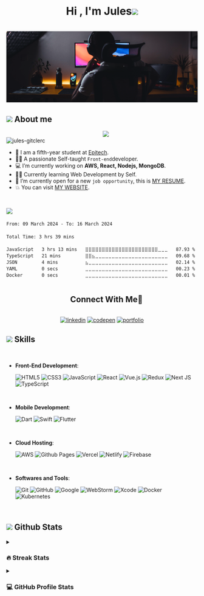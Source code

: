 <h1 align="center"><b>Hi , I'm Jules</b><img src="https://media.giphy.com/media/hvRJCLFzcasrR4ia7z/giphy.gif" width="35"></h1>
<br>
<!--  -->
<img src="https://github.com/Jules-gitclerc/Jules-gitclerc/blob/main/banner_edit.png" />
<br>

## <picture><img src = "https://github.com/7oSkaaa/7oSkaaa/blob/main/Images/about_me.gif?raw=true" width = 50px></picture> About me

<picture> <img align="right" src="https://github.com/7oSkaaa/7oSkaaa/blob/main/Images/Right_Side.gif?raw=true" width = 250px></picture>

<br>
<img src="https://komarev.com/ghpvc/?username=jules-gitclerc&label=Profile%20views&color=0047AB&style=plastic?" alt="jules-gitclerc" height=25px, width=160px/> 
<br>

- :school: I am a fifth-year student at [Epitech](https://www.epitech.eu).
- :technologist: A passionate Self-taught `Front-end`developer.
- :computer: I’m currently working on **AWS, React, Nodejs, MongoDB**.
- :student: Currently learning Web Development by Self.
- :thinking: I’m currently open for a new `job opportunity`, this is [MY RESUME](https://jules-gitclerc.github.io/Jules_Clerc_resume.pdf).
- :boom: You can visit [MY WEBSITE](https://jules-gitclerc.github.io/MyPortfolio/).
<br>

  <img src="https://user-images.githubusercontent.com/73097560/115834477-dbab4500-a447-11eb-908a-139a6edaec5c.gif"><br>
  
<!--START_SECTION:waka-->

```txt
From: 09 March 2024 - To: 16 March 2024

Total Time: 3 hrs 39 mins

JavaScript   3 hrs 13 mins   ⣿⣿⣿⣿⣿⣿⣿⣿⣿⣿⣿⣿⣿⣿⣿⣿⣿⣿⣿⣿⣿⣿⣀⣀⣀   87.93 %
TypeScript   21 mins         ⣿⣿⣦⣀⣀⣀⣀⣀⣀⣀⣀⣀⣀⣀⣀⣀⣀⣀⣀⣀⣀⣀⣀⣀⣀   09.68 %
JSON         4 mins          ⣦⣀⣀⣀⣀⣀⣀⣀⣀⣀⣀⣀⣀⣀⣀⣀⣀⣀⣀⣀⣀⣀⣀⣀⣀   02.14 %
YAML         0 secs          ⣀⣀⣀⣀⣀⣀⣀⣀⣀⣀⣀⣀⣀⣀⣀⣀⣀⣀⣀⣀⣀⣀⣀⣀⣀   00.23 %
Docker       0 secs          ⣀⣀⣀⣀⣀⣀⣀⣀⣀⣀⣀⣀⣀⣀⣀⣀⣀⣀⣀⣀⣀⣀⣀⣀⣀   00.01 %
```

<!--END_SECTION:waka-->
  
<div id="user-content-toc">
  <ul align="center">
    <summary><h2 style="display: inline-block">Connect With Me🤝</h2></summary>
  </ul>
</div>

<p align="center">
	<a href="https://www.linkedin.com/in/jules-clerc/" target="blank"><img align="center"
        src="https://img.shields.io/badge/linkedin-%230077B5.svg?style=for-the-badge&logo=linkedin&logoColor=white"
        alt="linkedin" height="30"/></a>
	<a href="https://codepen.io/Surfy971" target="blank"><img align="center"src="https://img.shields.io/badge/Codepen-000000?style=for-the-badge&logo=codepen&logoColor=white" alt="codepen" height="30" alt="codepen"/></a>
	<a href="https://jules-gitclerc.github.io/MyPortfolio/" target="blank"><img align="center" src="https://img.shields.io/badge/Portfolio-%23000000.svg?style=for-the-badge&logo=firefox&logoColor=#FF7139" height="30" alt="portfolio"/></a>
</p>

<!--  -->

## <img src="https://media2.giphy.com/media/QssGEmpkyEOhBCb7e1/giphy.gif?cid=ecf05e47a0n3gi1bfqntqmob8g9aid1oyj2wr3ds3mg700bl&rid=giphy.gif" width ="25"><b> Skills</b>

<br> 

<p align="center">
	
  - **Front-End Development**:

	![HTML5](https://img.shields.io/badge/HTML5%20-%23E34F26.svg?style=for-the-badge&logo=html5&logoColor=white)
   	![CSS3](https://img.shields.io/badge/CSS%20-%231572B6.svg?style=for-the-badge&logo=css3&logoColor=white)
   	![JavaScript](https://img.shields.io/badge/JavaScript%20-%23F7DF1E.svg?style=for-the-badge&logo=javascript&logoColor=black)
	![React](https://img.shields.io/badge/react-%2320232a.svg?style=for-the-badge&logo=react&logoColor=%2361DAFB)
	![Vue.js](https://img.shields.io/badge/vuejs-%2335495e.svg?style=for-the-badge&logo=vuedotjs&logoColor=%234FC08D)
	![Redux](https://img.shields.io/badge/redux-%23593d88.svg?style=for-the-badge&logo=redux&logoColor=white)
	![Next JS](https://img.shields.io/badge/Next-black?style=for-the-badge&logo=next.js&logoColor=white)
	![TypeScript](https://img.shields.io/badge/typescript-%23007ACC.svg?style=for-the-badge&logo=typescript&logoColor=white)

<br>   
    
- **Mobile Development**:

  	![Dart](https://img.shields.io/badge/dart-%230175C2.svg?style=for-the-badge&logo=dart&logoColor=white)
  	![Swift](https://img.shields.io/badge/swift-F54A2A?style=for-the-badge&logo=swift&logoColor=white)
	![Flutter](https://img.shields.io/badge/Flutter-%2302569B.svg?style=for-the-badge&logo=Flutter&logoColor=white)

<br>

- **Cloud Hosting**:

	![AWS](https://img.shields.io/badge/AWS-%23FF9900.svg?style=for-the-badge&logo=amazon-aws&logoColor=white)
  	![Github Pages](https://img.shields.io/badge/GitHub%20Pages-%23327FC7.svg?style=for-the-badge&logo=github&logoColor=white)
  	![Vercel](https://img.shields.io/badge/vercel-%23000000.svg?style=for-the-badge&logo=vercel&logoColor=white)
  	![Netlify](https://img.shields.io/badge/netlify-%23000000.svg?style=for-the-badge&logo=netlify&logoColor=#00C7B7)
	![Firebase](https://img.shields.io/badge/firebase-%23039BE5.svg?style=for-the-badge&logo=firebase)
<br>

- **Softwares and Tools**:
  
  	![Git](https://img.shields.io/badge/git-%23F05033.svg?style=for-the-badge&logo=git&logoColor=white)
    	![GitHub](https://img.shields.io/badge/github-%23121011.svg?style=for-the-badge&logo=github&logoColor=white)
    	![Google](https://img.shields.io/badge/google-%234285F4.svg?style=for-the-badge&logo=google&logoColor=white)
  	![WebStorm](https://img.shields.io/badge/webstorm-143?style=for-the-badge&logo=webstorm&logoColor=white&color=black)
	![Xcode](https://img.shields.io/badge/Xcode-007ACC?style=for-the-badge&logo=Xcode&logoColor=white)
	![Docker](https://img.shields.io/badge/docker-%230db7ed.svg?style=for-the-badge&logo=docker&logoColor=white)
	![Kubernetes](https://img.shields.io/badge/kubernetes-%23326ce5.svg?style=for-the-badge&logo=kubernetes&logoColor=white)

</p>
  
<br>

## <picture> <img src = "https://github.com/7oSkaaa/7oSkaaa/blob/main/Images/Statistics.gif?raw=true" width = 50px>  </picture> Github Stats

<details><summary><h3> 🔥 Streak Stats</h3></summary>

----	

<p align="center">
  <img src="https://github-readme-streak-stats.herokuapp.com/?user=jules-gitclerc&theme=tokyonight_duo" alt="jules-gitclerc" />
</p>

</details>

<details><summary><h3>💻 GitHub Profile Stats</h3></summary>

----
	
<p align="center">
    <a href="https://github.com/anuraghazra/github-readme-stats">
	    <img alt="jules-gitclerc's Github Stats" src="https://github-readme-stats.vercel.app/api?username=jules-gitclerc&show_icons=true&count_private=true&locale=en&theme=tokyonight&layout=compact" height="230px"/></a>
	  <img src="https://github-readme-stats.vercel.app/api/top-langs?username=jules-gitclerc&layout=compact&langs_count=10&show_icons=true&locale=en&theme=tokyonight" alt="jules-gitclerc" height="230px"/>
<br/>

  <b>Note:</b> Top languages is only a metric of the languages my public code consists of and doesn't reflect experience or skill level.
  </p>
</details>

